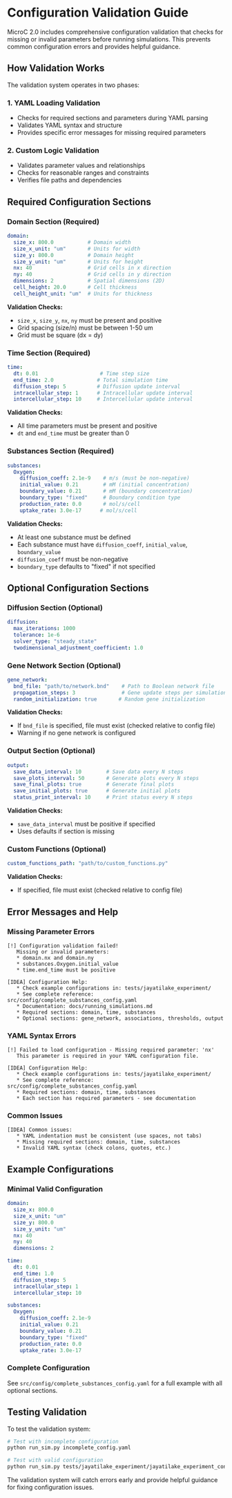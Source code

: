 # Configuration Validation Guide

MicroC 2.0 includes comprehensive configuration validation that checks for missing or invalid parameters before running simulations. This prevents common configuration errors and provides helpful guidance.

## How Validation Works

The validation system operates in two phases:

### 1. YAML Loading Validation
- Checks for required sections and parameters during YAML parsing
- Validates YAML syntax and structure
- Provides specific error messages for missing required parameters

### 2. Custom Logic Validation
- Validates parameter values and relationships
- Checks for reasonable ranges and constraints
- Verifies file paths and dependencies

## Required Configuration Sections

### Domain Section (Required)
```yaml
domain:
  size_x: 800.0           # Domain width
  size_x_unit: "um"       # Units for width
  size_y: 800.0           # Domain height  
  size_y_unit: "um"       # Units for height
  nx: 40                  # Grid cells in x direction
  ny: 40                  # Grid cells in y direction
  dimensions: 2           # Spatial dimensions (2D)
  cell_height: 20.0       # Cell thickness
  cell_height_unit: "um"  # Units for thickness
```

**Validation Checks:**
- `size_x`, `size_y`, `nx`, `ny` must be present and positive
- Grid spacing (size/n) must be between 1-50 um
- Grid must be square (dx = dy)

### Time Section (Required)
```yaml
time:
  dt: 0.01                    # Time step size
  end_time: 2.0              # Total simulation time
  diffusion_step: 5          # Diffusion update interval
  intracellular_step: 1      # Intracellular update interval
  intercellular_step: 10     # Intercellular update interval
```

**Validation Checks:**
- All time parameters must be present and positive
- `dt` and `end_time` must be greater than 0

### Substances Section (Required)
```yaml
substances:
  Oxygen:
    diffusion_coeff: 2.1e-9    # m/s (must be non-negative)
    initial_value: 0.21        # mM (initial concentration)
    boundary_value: 0.21       # mM (boundary concentration)
    boundary_type: "fixed"     # Boundary condition type
    production_rate: 0.0       # mol/s/cell
    uptake_rate: 3.0e-17      # mol/s/cell
```

**Validation Checks:**
- At least one substance must be defined
- Each substance must have `diffusion_coeff`, `initial_value`, `boundary_value`
- `diffusion_coeff` must be non-negative
- `boundary_type` defaults to "fixed" if not specified

## Optional Configuration Sections

### Diffusion Section (Optional)
```yaml
diffusion:
  max_iterations: 1000
  tolerance: 1e-6
  solver_type: "steady_state"
  twodimensional_adjustment_coefficient: 1.0
```

### Gene Network Section (Optional)
```yaml
gene_network:
  bnd_file: "path/to/network.bnd"    # Path to Boolean network file
  propagation_steps: 3               # Gene update steps per simulation step
  random_initialization: true       # Random gene initialization
```

**Validation Checks:**
- If `bnd_file` is specified, file must exist (checked relative to config file)
- Warning if no gene network is configured

### Output Section (Optional)
```yaml
output:
  save_data_interval: 10        # Save data every N steps
  save_plots_interval: 50       # Generate plots every N steps
  save_final_plots: true        # Generate final plots
  save_initial_plots: true      # Generate initial plots
  status_print_interval: 10     # Print status every N steps
```

**Validation Checks:**
- `save_data_interval` must be positive if specified
- Uses defaults if section is missing

### Custom Functions (Optional)
```yaml
custom_functions_path: "path/to/custom_functions.py"
```

**Validation Checks:**
- If specified, file must exist (checked relative to config file)

## Error Messages and Help

### Missing Parameter Errors
```
[!] Configuration validation failed!
   Missing or invalid parameters:
   * domain.nx and domain.ny
   * substances.Oxygen.initial_value
   * time.end_time must be positive

[IDEA] Configuration Help:
   * Check example configurations in: tests/jayatilake_experiment/
   * See complete reference: src/config/complete_substances_config.yaml
   * Documentation: docs/running_simulations.md
   * Required sections: domain, time, substances
   * Optional sections: gene_network, associations, thresholds, output
```

### YAML Syntax Errors
```
[!] Failed to load configuration - Missing required parameter: 'nx'
   This parameter is required in your YAML configuration file.

[IDEA] Configuration Help:
   * Check example configurations in: tests/jayatilake_experiment/
   * See complete reference: src/config/complete_substances_config.yaml
   * Required sections: domain, time, substances
   * Each section has required parameters - see documentation
```

### Common Issues
```
[IDEA] Common issues:
   * YAML indentation must be consistent (use spaces, not tabs)
   * Missing required sections: domain, time, substances
   * Invalid YAML syntax (check colons, quotes, etc.)
```

## Example Configurations

### Minimal Valid Configuration
```yaml
domain:
  size_x: 800.0
  size_x_unit: "um"
  size_y: 800.0
  size_y_unit: "um"
  nx: 40
  ny: 40
  dimensions: 2

time:
  dt: 0.01
  end_time: 1.0
  diffusion_step: 5
  intracellular_step: 1
  intercellular_step: 10

substances:
  Oxygen:
    diffusion_coeff: 2.1e-9
    initial_value: 0.21
    boundary_value: 0.21
    boundary_type: "fixed"
    production_rate: 0.0
    uptake_rate: 3.0e-17
```

### Complete Configuration
See `src/config/complete_substances_config.yaml` for a full example with all optional sections.

## Testing Validation

To test the validation system:

```bash
# Test with incomplete configuration
python run_sim.py incomplete_config.yaml

# Test with valid configuration
python run_sim.py tests/jayatilake_experiment/jayatilake_experiment_config.yaml --steps 1
```

The validation system will catch errors early and provide helpful guidance for fixing configuration issues.
